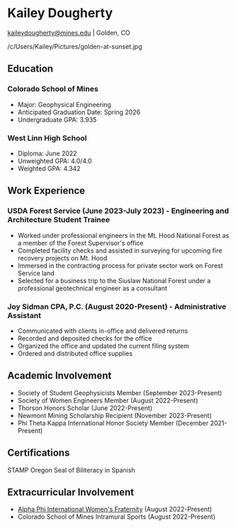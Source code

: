 # **Kailey Dougherty** 

kaileydougherty@mines.edu | Golden, CO

/c/Users/Kailey/Pictures/golden-at-sunset.jpg

## **Education**

### **Colorado School of Mines**
- Major: Geophysical Engineering
- Anticipated Graduation Date: Spring 2026
- Undergraduate GPA: 3.935

### **West Linn High School**
- Diploma: June 2022
- Unweighted GPA: 4.0/4.0
- Weighted GPA: 4.342

## **Work Experience**

### **USDA Forest Service (June 2023-July 2023) - Engineering and Architecture Student Trainee**
- Worked under professional engineers in the Mt. Hood National Forest as a member of the Forest Supervisor's office
- Completed facility checks and assisted in surveying for upcoming fire recovery projects on Mt. Hood
- Immersed in the contracting process for private sector work on Forest Service land
- Selected for a business trip to the Siuslaw National Forest under a professional geotechnical engineer as a consultant

### **Joy Sidman CPA, P.C. (August 2020-Present) - Administrative Assistant**
- Communicated with clients in-office and delivered returns
- Recorded and deposited checks for the office
- Organized the office and updated the current filing system
- Ordered and distributed office supplies

## **Academic Involvement** 

- Society of Student Geophysicists Member (September 2023-Present)
- Society of Women Engineers Member (August 2022-Present)
- Thorson Honors Scholar (June 2022-Present)
- Newmont Mining Scholarship Recipient (November 2023-Present)
- Phi Theta Kappa International Honor Society Member (December 2021-Present)

## **Certifications**

STAMP Oregon Seal of Biliteracy in Spanish

## **Extracurricular Involvement**

- [Alpha Phi International Women's Fraternity](https://alphaphi.org) (August 2022-Present)
- Colorado School of Mines Intramural Sports (August 2022-Present)
